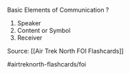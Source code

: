 Basic Elements of Communication
?
1. Speaker
2. Content or Symbol
3. Receiver
<!--SR:!2022-10-06,3,250-->


Source: [[Air Trek North FOI Flashcards]]

#airtreknorth-flashcards/foi